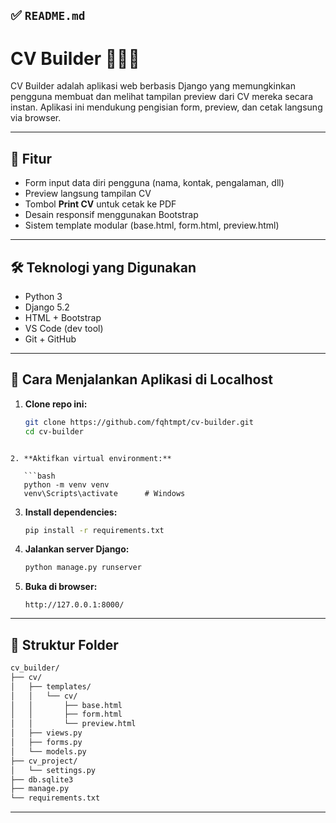 ## ✅ `README.md`

# CV Builder 🧑‍💼📄

CV Builder adalah aplikasi web berbasis Django yang memungkinkan pengguna membuat dan melihat tampilan preview dari CV mereka secara instan. Aplikasi ini mendukung pengisian form, preview, dan cetak langsung via browser.

---

## 🔧 Fitur

- Form input data diri pengguna (nama, kontak, pengalaman, dll)
- Preview langsung tampilan CV
- Tombol **Print CV** untuk cetak ke PDF
- Desain responsif menggunakan Bootstrap
- Sistem template modular (base.html, form.html, preview.html)

---

## 🛠️ Teknologi yang Digunakan

- Python 3
- Django 5.2
- HTML + Bootstrap
- VS Code (dev tool)
- Git + GitHub

---

## 🚀 Cara Menjalankan Aplikasi di Localhost

1. **Clone repo ini:**

   ```bash
   git clone https://github.com/fqhtmpt/cv-builder.git
   cd cv-builder
````

2. **Aktifkan virtual environment:**

   ```bash
   python -m venv venv
   venv\Scripts\activate      # Windows
   ````

3. **Install dependencies:**

   ```bash
   pip install -r requirements.txt
   ````

4. **Jalankan server Django:**

   ```bash
   python manage.py runserver
   ```

5. **Buka di browser:**

   ```
   http://127.0.0.1:8000/
   ```

---

## 📁 Struktur Folder

```bash
cv_builder/
├── cv/
│   ├── templates/
│   │   └── cv/
│   │       ├── base.html
│   │       ├── form.html
│   │       └── preview.html
│   ├── views.py
│   ├── forms.py
│   └── models.py
├── cv_project/
│   └── settings.py
├── db.sqlite3
├── manage.py
└── requirements.txt
```

---
